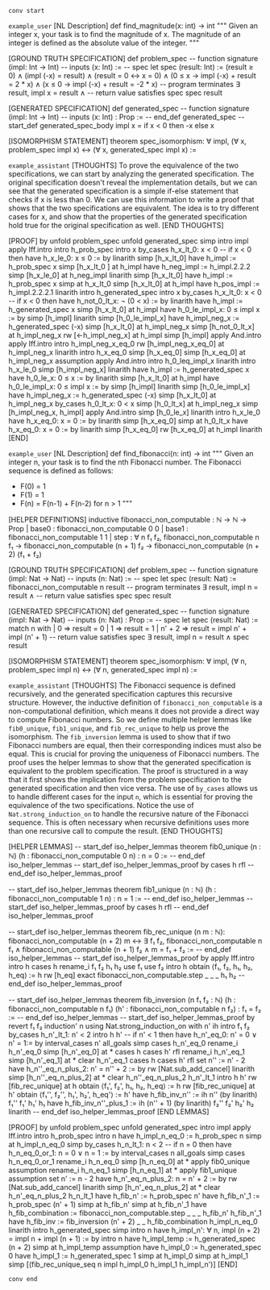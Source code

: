 `conv start`

`example_user`
[NL Description]
def find_magnitude(x: int) -> int
"""
Given an integer x, your task is to find the magnitude of x.
The magnitude of an integer is defined as the absolute value of the integer.
"""

[GROUND TRUTH SPECIFICATION]
def problem_spec
-- function signature
(impl: Int → Int)
-- inputs
(x: Int) :=
-- spec
let spec (result: Int) :=
(result ≥ 0) ∧
(impl (-x) = result) ∧
(result = 0 ↔ x = 0) ∧
(0 ≤ x → impl (-x) + result = 2 * x) ∧
(x ≤ 0 → impl (-x) + result = -2 * x)
-- program terminates
∃ result, impl x = result ∧
-- return value satisfies spec
spec result

[GENERATED SPECIFICATION]
def generated_spec
-- function signature
(impl: Int → Int)
-- inputs
(x: Int) : Prop :=
-- end_def generated_spec
--start_def generated_spec_body
impl x = if x < 0 then -x else x

[ISOMORPHISM STATEMENT]
theorem spec_isomorphism:
∀ impl,
(∀ x, problem_spec impl x) ↔
(∀ x, generated_spec impl x) :=


`example_assistant`
[THOUGHTS]
To prove the equivalence of the two specifications, we can start by analyzing the generated specification. 
The original specification doesn't reveal the implementation details, but we can see that the generated specification is a simple if-else statement that checks if x is less than 0.
We can use this information to write a proof that shows that the two specifications are equivalent.
The idea is to try different cases for x, and show that the properties of the generated specification hold true for the original specification as well.
[END THOUGHTS]


[PROOF]
by
unfold problem_spec
unfold generated_spec
simp
intro impl
apply Iff.intro
intro h_prob_spec
intro x
by_cases h_x_lt_0: x < 0
-- if x < 0 then
have h_x_le_0: x ≤ 0 := by
  linarith
simp [h_x_lt_0]
have h_impl := h_prob_spec x
simp [h_x_lt_0 ] at h_impl
have h_neg_impl := h_impl.2.2.2
simp [h_x_le_0] at h_neg_impl
linarith
simp [h_x_lt_0]
have h_impl := h_prob_spec x
simp at h_x_lt_0
simp [h_x_lt_0] at h_impl
have h_pos_impl := h_impl.2.2.2.1
linarith
intro h_generated_spec
intro x
by_cases h_x_lt_0: x < 0
-- if x < 0 then
have h_not_0_lt_x: ¬ (0 < x) := by
  linarith
have h_impl := h_generated_spec x
simp [h_x_lt_0] at h_impl
have h_0_le_impl_x: 0 ≤ impl x := by
  simp [h_impl]
  linarith
simp [h_0_le_impl_x]
have h_impl_neg_x := h_generated_spec (-x)
simp [h_x_lt_0] at h_impl_neg_x
simp [h_not_0_lt_x] at h_impl_neg_x
rw [←h_impl_neg_x] at h_impl
simp [h_impl]
apply And.intro
apply Iff.intro
intro h_impl_neg_x_eq_0
rw [h_impl_neg_x_eq_0] at h_impl_neg_x
linarith
intro h_x_eq_0
simp [h_x_eq_0]
simp [h_x_eq_0] at h_impl_neg_x
assumption
apply And.intro
intro h_0_leq_impl_x
linarith
intro h_x_le_0
simp [h_impl_neg_x]
linarith
have h_impl := h_generated_spec x
have h_0_le_x: 0 ≤ x := by
  linarith
simp [h_x_lt_0] at h_impl
have h_0_le_impl_x: 0 ≤ impl x := by
  simp [h_impl]
  linarith
simp [h_0_le_impl_x]
have h_impl_neg_x := h_generated_spec (-x)
simp [h_x_lt_0] at h_impl_neg_x
by_cases h_0_lt_x: 0 < x
simp [h_0_lt_x] at h_impl_neg_x
simp [h_impl_neg_x, h_impl]
apply And.intro
simp [h_0_le_x]
linarith
intro h_x_le_0
have h_x_eq_0: x = 0 := by
  linarith
simp [h_x_eq_0]
simp at h_0_lt_x
have h_x_eq_0: x = 0 := by
  linarith
simp [h_x_eq_0]
rw [h_x_eq_0] at h_impl
linarith
[END]

`example_user`
[NL Description]
def find_fibonacci(n: int) -> int
"""
Given an integer n, your task is to find the nth Fibonacci number.
The Fibonacci sequence is defined as follows:
- F(0) = 1
- F(1) = 1
- F(n) = F(n-1) + F(n-2) for n > 1
"""

[HELPER DEFINITIONS]
inductive fibonacci_non_computable : ℕ → ℕ → Prop
| base0 : fibonacci_non_computable 0 0
| base1 : fibonacci_non_computable 1 1
| step  : ∀ n f₁ f₂, fibonacci_non_computable n f₁ →
fibonacci_non_computable (n + 1) f₂ →
fibonacci_non_computable (n + 2) (f₁ + f₂)

[GROUND TRUTH SPECIFICATION]
def problem_spec
-- function signature
(impl: Nat → Nat)
-- inputs
(n: Nat) :=
-- spec
let spec (result: Nat) :=
fibonacci_non_computable n result
-- program terminates
∃ result, impl n = result ∧
-- return value satisfies spec
spec result

[GENERATED SPECIFICATION]
def generated_spec
-- function signature
(impl: Nat → Nat)
-- inputs
(n: Nat) : Prop :=
-- spec
let spec (result: Nat) :=
match n with
| 0 => result = 0
| 1 => result = 1
| n' + 2 => result = impl n' + impl (n' + 1)
-- return value satisfies spec
∃ result, impl n = result ∧
spec result

[ISOMORPHISM STATEMENT]
theorem spec_isomorphism:
∀ impl,
(∀ n, problem_spec impl n) ↔
(∀ n, generated_spec impl n) :=


`example_assistant`
[THOUGHTS]
The Fibonacci sequence is defined recursively, and the generated specification captures this recursive structure.
However, the inductive definition of `fibonacci_non_computable` is a non-computational definition, which means it does not provide a direct way to compute Fibonacci numbers. So we define multiple helper lemmas like `fib0_unique`, `fib1_unique`, and `fib_rec_unique` to help us prove the isomorphism. The `fib_inversion` lemma is used to show that if two Fibonacci numbers are equal, then their corresponding indices must also be equal. This is crucial for proving the uniqueness of Fibonacci numbers.
The proof uses the helper lemmas to show that the generated specification is equivalent to the problem specification. The proof is structured in a way that it first shows the implication from the problem specification to the generated specification and then vice versa. The use of `by_cases` allows us to handle different cases for the input `n`, which is essential for proving the equivalence of the two specifications. Notice the use of `Nat.strong_induction_on` to handle the recursive nature of the Fibonacci sequence. This is often necessary when recursive definitions uses more than one recursive call to compute the result.
[END THOUGHTS]


[HELPER LEMMAS]
-- start_def iso_helper_lemmas
theorem fib0_unique (n : ℕ) (h : fibonacci_non_computable 0 n) : n = 0 :=
-- end_def iso_helper_lemmas
-- start_def iso_helper_lemmas_proof
by
cases h
rfl
-- end_def iso_helper_lemmas_proof

-- start_def iso_helper_lemmas
theorem fib1_unique (n : ℕ) (h : fibonacci_non_computable 1 n) : n = 1 :=
-- end_def iso_helper_lemmas
-- start_def iso_helper_lemmas_proof
by
cases h
rfl
-- end_def iso_helper_lemmas_proof

-- start_def iso_helper_lemmas
theorem fib_rec_unique (n m : ℕ):
  fibonacci_non_computable (n + 2) m ↔
  ∃ f₁ f₂, fibonacci_non_computable n f₁ ∧
  fibonacci_non_computable (n + 1) f₂ ∧
  m = f₁ + f₂ :=
-- end_def iso_helper_lemmas
-- start_def iso_helper_lemmas_proof
by
apply Iff.intro
intro h
cases h
rename_i f₁ f₂ h₁ h₂
use f₁
use f₂
intro h
obtain ⟨f₁, f₂, h₁, h₂, h_eq⟩ := h
rw [h_eq]
exact fibonacci_non_computable.step _ _ _ h₁ h₂
-- end_def iso_helper_lemmas_proof

-- start_def iso_helper_lemmas
theorem fib_inversion (n f₁ f₂ : ℕ)
(h : fibonacci_non_computable n f₁) (h' : fibonacci_non_computable n f₂) :
  f₁ = f₂ :=
-- end_def iso_helper_lemmas
-- start_def iso_helper_lemmas_proof
by
revert f₁ f₂
induction' n using Nat.strong_induction_on with n' ih
intro f₁ f₂
by_cases h_n'_lt_1: n' < 2
intro h h'
-- if n' < 1 then
have h_n'_eq_0: n' = 0 ∨ n' = 1:= by
  interval_cases n'
  all_goals simp
cases h_n'_eq_0
rename_i h_n'_eq_0
simp [h_n'_eq_0] at *
cases h
cases h'
rfl
rename_i h_n'_eq_1
simp [h_n'_eq_1] at *
clear h_n'_eq_1
cases h
cases h'
rfl
set n'' := n' - 2
have h_n''_eq_n_plus_2: n' = n'' + 2 := by
  rw [Nat.sub_add_cancel]
  linarith
simp [h_n''_eq_n_plus_2] at *
clear h_n''_eq_n_plus_2 h_n'_lt_1
intro h h'
rw [fib_rec_unique] at h
obtain ⟨f₁', f₂', h₁, h₂, h_eq⟩ := h
rw [fib_rec_unique] at h'
obtain ⟨f₁'', f₂'', h₁', h₂', h_eq'⟩ := h'
have h_fib_inv_n'' := ih n'' (by linarith) f₁'' f₁' h₁' h₁
have h_fib_inv_n''_plus_1 := ih (n'' + 1) (by linarith) f₂'' f₂' h₂' h₂
linarith
-- end_def iso_helper_lemmas_proof
[END LEMMAS]

[PROOF]
by
unfold problem_spec
unfold generated_spec
intro impl
apply Iff.intro
intro h_prob_spec
intro n
have h_impl_n_eq_0 := h_prob_spec n
simp at h_impl_n_eq_0
simp
by_cases h_n_lt_1: n < 2
-- if n = 0 then
have h_n_eq_0_or_1: n = 0 ∨ n = 1 := by
  interval_cases n
  all_goals simp
cases h_n_eq_0_or_1
rename_i h_n_eq_0
simp [h_n_eq_0] at *
apply fib0_unique
assumption
rename_i h_n_eq_1
simp [h_n_eq_1] at *
apply fib1_unique
assumption
set n' := n - 2
have h_n'_eq_n_plus_2: n = n' + 2 := by
  rw [Nat.sub_add_cancel]
  linarith
simp [h_n'_eq_n_plus_2] at *
clear h_n'_eq_n_plus_2 h_n_lt_1
have h_fib_n' := h_prob_spec n'
have h_fib_n'_1 := h_prob_spec (n' + 1)
simp at h_fib_n'
simp at h_fib_n'_1
have h_fib_combination := fibonacci_non_computable.step _ _ _ h_fib_n' h_fib_n'_1
have h_fib_inv := fib_inversion (n' + 2) _ _ h_fib_combination h_impl_n_eq_0
linarith
intro h_generated_spec
simp
intro n
have h_impl_n': ∀ n, impl (n + 2) = impl n + impl (n + 1) := by
  intro n
  have h_impl_temp := h_generated_spec (n + 2)
  simp at h_impl_temp
  assumption
have h_impl_0 := h_generated_spec 0
have h_impl_1 := h_generated_spec 1
simp at h_impl_0
simp at h_impl_1
simp [(fib_rec_unique_seq n impl h_impl_0 h_impl_1 h_impl_n')]
[END]


`conv end`